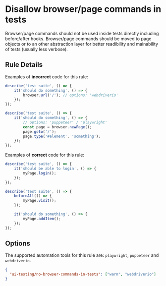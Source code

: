 # Disallow browser/page commands in tests

Browser/page commands should not be used inside tests directly including before/after hooks. Browser/page commands should be moved to page objects or to an other abstraction layer for better readibility and mainability of tests (usually less verbose).

## Rule Details


Examples of **incorrect** code for this rule:

```js
describe('test suite', () => {
    it('should do something', () => {
        browser.url('/'); // options: 'webdriverio'
    });
});

describe('test suite', () => {
    it('should do something', () => {
        // options: 'puppeteer' / 'playwright'
        const page = browser.newPage();
        page.goto('/'); 
        page.type('#element', 'something');
    });
});
```

Examples of **correct** code for this rule:

```js
describe('test suite', () => {
    it('should be able to login', () => {
        myPage.login();
    });
});

describe('test suite', () => {
    beforeAll(() => {
        myPage.visit();
    });

    it('should do something', () => {
        myPage.addItem();
    });
});
```

## Options

The supported automation tools for this rule are: `playwright`, `puppeteer` and `webdriverio`.

```json
{
  "ui-testing/no-browser-commands-in-tests": ["warn", "webdriverio"]
}
```
